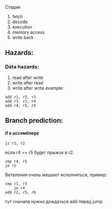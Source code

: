 Стадии
1) fetch
2) decode
3) execution
4) memory access
5) write back

## Hazards:
### Data hazards:
1) read after write
2) write after read
3) write after write
example:
```
add r1, r2, r3
add r3, r2, r4
add r4, r2, r5
```

## Branch prediction:

#### if в ассемблере
`jz r1, r2`

если r4 == r5 будет прыжок в r2.
```
cmp r4, r5
je r2
```

Ветвления очень мешают исполняться, пример:
```
cmp r1, r3
	je r4
add r2, r5, r6
```
тут сначала нужно дождаться add перед jump